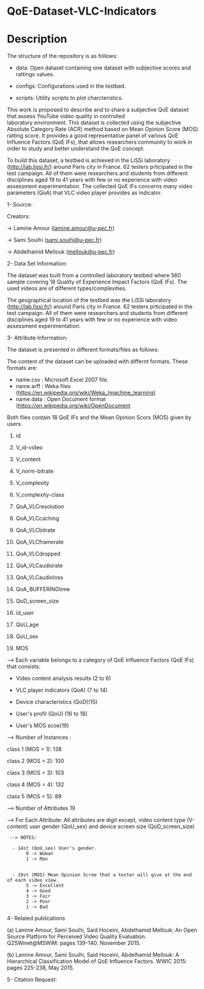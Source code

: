 # QoE-Dataset-VLC-Indicators

# Description
The structure of the repository is as follows:

   - data: Open dataset containing one dataset with subjective scores and rattings values.
   
   - configs: Configurations used in the testbed.
   
   - scripts: Utility scripts to plot charcteristics.
    

This work is proposed to describe and to share a subjective  QoE  dataset  that  assess  YouTube  video  quality in  controlled  
laboratory environment.  This  dataset  is collected  using  the  subjective  Absolute  Category  Rate  (ACR) method based
on Mean Opinion Score (MOS) ratting score. It provides a good representative panel of various QoE Influence Factors (QoE IFs), 
that allows researchers community to  work in  order to  study  and  better understand  the QoE concept.

To build this dataset, a testbed is achieved in the LiSSi laboratory (http://lab.lissi.fr/) around Paris city in France. 62 
testers prticipated in the test campaign. All of them were researchers and students from different disciplines aged 19 to 41 
years  with  few  or  no  experience  with video assessment experimentation. The collected QoE IFs concerns many video 
parameters (QoA) that VLC video player provides as indicator.


1- Source:

Creators: 

-> Lamine Amour (lamine.amour@u-pec.fr) 

-> Sami Souihi (sami.souihi@u-pec.fr)

-> Abdelhamid Mellouk (mellouk@u-pec.fr)

2- Data Set Information:

The dataset was built from a controlled laboratory testbed where 560 sample covering 18 Quality of Experience Impact Factors (QoE IFs). The used videos are of different types/complexities. 

The geographical location of the testbed was the LiSSi laboratory (http://lab.lissi.fr/) around Paris city in France. 62 testers prticipated in the test campaign. All of them were researchers and students from different disciplines aged 19 to 41 years  with  few  or  no  experience  with video assessment experimentation.  

3- Attribute Information:

The dataset is presented in different formats/files as follows: 

The content of the dataset can be uploaded with differnt formats. These formats are: 

- name.csv : Microsoft Excel 2007 file.
- name.arff : Weka files (https://en.wikipedia.org/wiki/Weka_(machine_learning)
- name.data : Open Document format (https://en.wikipedia.org/wiki/OpenDocument


Both files contain 18 QoE IFs and the Mean Opinion Scors (MOS) given by users. 

 1)  id
	
2)  V_id-video
	
3)  V_content
	
4)  V_norm-bitrate
	
5)  V_complexity
	
6)  V_complexity-class
	
7)  QoA_VLCresolution
	
8)  QoA_VLCcaching
	
9)  QoA_VLCbitrate
	
10) QoA_VLCframerate  
	
11) QoA_VLCdropped
	
12) QoA_VLCaudiorate
	
13) QoA_VLCaudioloss
	
14) QoA_BUFFERINGtime
	
15) QoD_screen_size
	
16) id_user
	
17) QoU_age
	
18) QoU_sex
	
19) MOS
	
--> Each variable belongs to a category of QoE Influence Factors (QoE IFs) that consists:
- Video content analysis results (2 to 6)
	      
- VLC player indicators (QoA) (7 to 14)
	      
- Device characteristics  (QoD)(15)
	      
- User's profil (QoU) (16 to 18)	
	      
- User's MOS scoe(19)		  
             
 --> Number of Instances : 
       
 class 1 (MOS = 1): 138  
		 
 class 2 (MOS = 2): 100
		 
 class 3 (MOS = 3): 103
		 
 class 4 (MOS = 4): 132
		 
 class 5 (MOS = 5): 89

--> Number of Attributes 
     19

  --> For Each Attribute:
   All attributes are digit except, video content type (V-content) user gender (QoU_sex) and device screen size (QoD_screen_size)

	 --> NOTES: 
     
	  - 14st (QoU_sex) User's gender.
		   0 -> Woman
		   1 -> Man
		  	  
	  
	  - 19st (MOS) Mean Opinion Scroe that a tester will give at the end of each video view.
		   5 -> Excellent
		   4 -> Good
		   3 -> Fair
		   2 -> Poor
		   1 -> Bad
	

4- Related publications

 (a) Lamine Amour, Sami Souihi, Said Hoceini, Abdelhamid Mellouk: An Open Source Platform for Perceived Video Quality Evaluation. Q2SWinet@MSWiM: pages 139-140. November 2015. 
		
 (b) Lamine Amour, Sami Souihi, Said Hoceini, Abdelhamid Mellouk: A Hierarchical Classification Model of QoE Influence Factors. WWIC 2015: pages 225-238, May 2015.


5- Citation Request:


